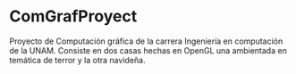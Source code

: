 # ComGrafProyect
Proyecto de Computación gráfica de la carrera Ingeniería en computación de la UNAM. Consiste en dos casas hechas en OpenGL una ambientada en temática de terror y la otra navideña.
